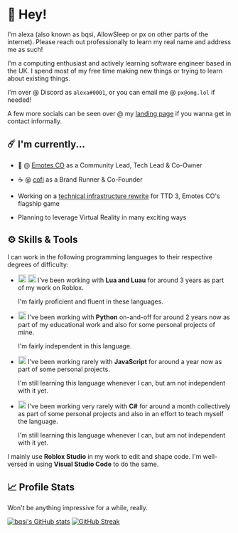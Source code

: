 # 👋 Hey!

I'm alexa (also known as bqsi, AllowSleep or px on other parts of the internet).
Please reach out professionally to learn my real name and address me as such!

I'm a computing enthusiast and actively learning software engineer based in the UK.
I spend most of my free time making new things or trying to learn about existing things.

I'm over @ Discord as `alexa#0001`, or you can email me @ `px@omg.lol` if needed!

A few more socials can be seen over @ my [landing page](https://px.omg.lol) if you wanna get in contact informally.

## ☄️ I'm currently...

- 🕺 @ [Emotes CO](https://www.roblox.com/groups/5446074/Emotes-CO) as a Community Lead, Tech Lead & Co-Owner

- ☕ @ [cofi](https://www.roblox.com/groups/5237002/cofi) as a Brand Runner & Co-Founder

- Working on a [technical infrastructure rewrite](https://trello.com/c/QIzNOgaP/71-infrastructure-rewrite) for TTD 3, Emotes CO's flagship game

- Planning to leverage Virtual Reality in many exciting ways

## ⚙️ Skills & Tools

I can work in the following programming languages to their respective degrees of difficulty:

- <img height=18px src="https://luau-lang.org/assets/images/luau-88.png"> <img height=18px src="https://www.lua.org/favicon.ico"> I've been working with <b>Lua and Luau</b> for around 3 years as part of my work on Roblox.

   I'm fairly proficient and fluent in these languages.
   
- <img height=18px src="https://www.python.org/favicon.ico"> I've been working with <b>Python</b> on-and-off for around 2 years now as part of my educational work and also for some personal projects of mine.

   I'm fairly independent in this language.
   
- <img height=18px src="https://upload.wikimedia.org/wikipedia/commons/9/99/Unofficial_JavaScript_logo_2.svg"> I've been working rarely with <b>JavaScript</b> for around a year now as part of some personal projects.

   I'm still learning this language whenever I can, but am not independent with it yet.
   
- <img height=18px src="https://upload.wikimedia.org/wikipedia/commons/thumb/0/0d/C_Sharp_wordmark.svg/1920px-C_Sharp_wordmark.svg.png"> I've been working very rarely with <b>C#</b> for around a month collectively as part of some personal projects and also in an effort to teach myself the language.

   I'm still learning this language whenever I can, but am not independent with it yet.

I mainly use <b>Roblox Studio</b> in my work to edit and shape code.
I'm well-versed in using <b>Visual Studio Code</b> to do the same.

## 📈 Profile Stats

Won't be anything impressive for a while, really.

[![bqsi's GitHub stats](https://github-readme-stats.vercel.app/api?username=bqsi&theme=dracula)](https://github.com/anuraghazra/github-readme-stats) [![GitHub Streak](http://github-readme-streak-stats.herokuapp.com?user=bqsi&theme=darcula&date_format=M%20j%5B%2C%20Y%5D)](https://git.io/streak-stats)
